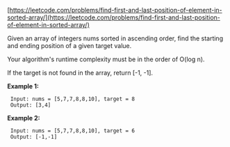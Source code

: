 [https://leetcode.com/problems/find-first-and-last-position-of-element-in-sorted-array/](https://leetcode.com/problems/find-first-and-last-position-of-element-in-sorted-array/)

Given an array of integers nums sorted in ascending order, find the starting and ending position of a given target value.

Your algorithm's runtime complexity must be in the order of O(log n).

If the target is not found in the array, return [-1, -1].

**Example 1:**
```
 Input: nums = [5,7,7,8,8,10], target = 8
 Output: [3,4]
```

**Example 2:**
```
 Input: nums = [5,7,7,8,8,10], target = 6
 Output: [-1,-1]
```